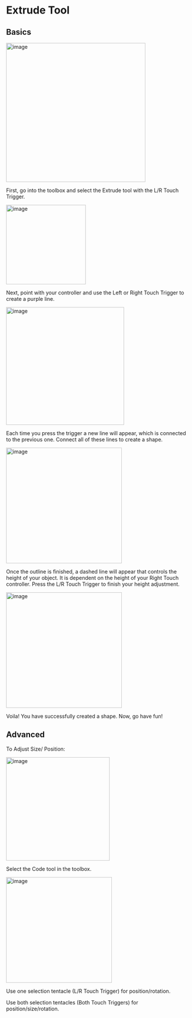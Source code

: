 # Extrude Tool

## Basics

<img width="378" alt="image" src="https://user-images.githubusercontent.com/82526625/201165844-87b018fe-5b88-4531-bb74-243f6fc87c9d.png">

First, go into the toolbox and select the Extrude tool with the L/R Touch Trigger.

<img width="216" alt="image" src="https://user-images.githubusercontent.com/82526625/201166895-4d214239-8b13-4efb-ae5a-43526be2ffca.png">

Next, point with your controller and use the Left or Right Touch Trigger to create a purple line.

<img width="320" alt="image" src="https://user-images.githubusercontent.com/82526625/201167027-aff1e48e-4771-483a-b222-527bf317fbb8.png">
 
Each time you press the trigger a new line will appear, which is connected to the previous one. Connect all of these lines to create a shape.

<img width="314" alt="image" src="https://user-images.githubusercontent.com/82526625/201167557-38263335-0ea5-4ad8-8b4b-fd68e46cb409.png">

Once the outline is finished, a dashed line will appear that controls the height of your object. It is dependent on the height of your Right Touch controller. Press the L/R Touch Trigger to finish your height adjustment. 

<img width="314" alt="image" src="https://user-images.githubusercontent.com/82526625/201167657-acbef51c-2504-4603-ab0a-5fcd0336e80f.png">
 
Voila! You have successfully created a shape. Now, go have fun! 


## Advanced

To Adjust Size/ Position:
  
<img width="281" alt="image" src="https://user-images.githubusercontent.com/82526625/201168076-2a473cac-e30c-49c8-b82b-62d52473fb12.png">

Select the Code tool in the toolbox.

<img width="287" alt="image" src="https://user-images.githubusercontent.com/82526625/201168131-3c23710c-5f08-411b-9924-013bdc00b3a6.png">

Use one selection tentacle (L/R Touch Trigger) for position/rotation.

Use both selection tentacles (Both Touch Triggers) for position/size/rotation.


